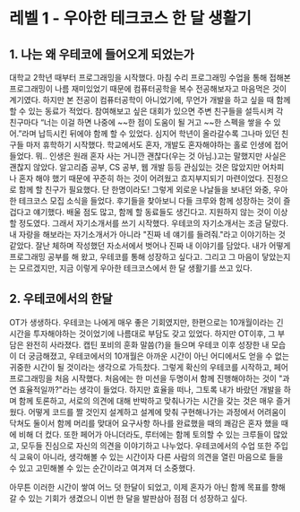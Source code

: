 # 레벨 1 - 우아한 테크코스 한 달 생활기
## 1. 나는 왜 우테코에 들어오게 되었는가

대학교 2학년 때부터 프로그래밍을 시작했다. 마침 수리 프로그래밍 수업을 통해 접해본 프로그래밍이 나름 재미있었기 때문에 컴퓨터공학을 복수 전공해보자고 마음먹은 것이 계기였다. 하지만 본 전공이 컴퓨터공학이 아니었기에, 무언가 개발을 하고 싶을 때 함께 할 수 있는 동료가 적었다. 참여해보고 싶은 대회가 있으면 주변 친구들을 설득시켜 각 친구마다 “너는 이걸 하면 나중에 \~~한 점이 도움이 될 거고 \~~한 스펙을 쌓을 수 있어.”라며 납득시킨 뒤에야 함께 할 수 있었다. 심지어 학년이 올라갈수록 그나마 있던 친구들 마저 휴학하기 시작했다. 학교에서도 혼자, 개발도 혼자해야하는 홀로 인생에 접어들었다. 뭐.. 인생은 원래 혼자 사는 거니깐 괜찮다(우는 것 아님.)고는 말했지만 사실은 괜찮지 않았다. 알고리즘 공부, CS 공부, 웹 개발 등등 관심있는 것은 많았지만 어차피 나 혼자 해야 했기 때문에 꾸준히 하는 것이 어려웠고 흐지부지되기 마련이었다. 진정으로 함께 할 친구가 필요했다. 단 한명이라도! 그렇게 외로운 나날들을 보내던 와중, 우아한 테크코스 모집 소식을 들었다. 후기들을 찾아보니 다들 크루와 함께 성장하는 것이 즐겁다고 얘기했다. 배울 점도 많고, 함께 할 동료들도 생긴다고. 지원하지 않는 것이 이상할 정도였다. 그래서 자기소개서를 쓰기 시작했다. 우테코의 자기소개서는 조금 달랐다. 내 자랑을 해보라는 자기소개서가 아니라 "진짜 네 얘기를 들려줘."라고 이야기하는 것 같았다. 잘난 체하며 작성했던 자소서에서 벗어나 진짜 내 이야기를 담았다. 내가 어떻게 프로그래밍 공부를 해 왔고, 우테코를 통해 성장하고 싶다고. 그리고 그 마음이 닿았는지는 모르겠지만, 지금 이렇게 우아한 테크코스에서 한 달 생활기를 쓰고 있다. 

## 2. 우테코에서의 한달

OT가 생생하다. 우테코는 나에게 매우 좋은 기회였지만, 한편으로는 10개월이라는 긴 시간을 투자해야하는 것이었기에 나름대로 부담도 갖고 있었다. 하지만 OT이후, 그 부담은 완전히 사라졌다. 캡틴 포비의 훈화 말씀(?)을 들으며 우테코 이후 성장한 내 모습이 더 궁금해졌고, 우테코에서의 10개월은 아까운 시간이 아닌 어디에서도 얻을 수 없는 귀중한 시간이 될 것이라는 생각으로 가득찼다. 그렇게 확신의 우테코를 시작하고, 페어 프로그래밍을 처음 시작했다. 처음에는 한 미션을 두명이서 함께 진행해야하는 것이 "과연 효율적일까?"라는 생각이 들었다. 하지만 효율을 떠나, 그토록 내가 바랐던 개발을 하며 함께 토론하고, 서로의 의견에 대해 반박하고 맞춰나가는 시간을 갖는 것은 매우 즐거웠다. 어떻게 코드를 짤 것인지 설계하고 설계에 맞춰 구현해나가는 과정에서 어려움이 닥쳐도 둘이서 함께 머리를 맞대어 요구사항 하나를 완료했을 때의 쾌감은 혼자 했을 때에 비해 더 컸다. 또한 페어가 아니더라도, 루터에는 함께 토의할 수 있는 크루들이 많았고, 모두들 진심으로 자신의 의견을 이야기하고 나누었다. 우테코에서의 수업 또한 주입식 교육이 아니라, 생각해볼 수 있는 시간이자 다른 사람의 의견을 열린 마음으로 들을 수 있고 고민해볼 수 있는 순간이라고 여겨져 더 소중했다. 

아무튼 이러한 시간이 쌓여 어느 덧 한달이 되었고, 이제 혼자가 아닌 함께 목표를 향해 갈 수 있는 기회가 생겼으니 이번 한 달을 발판삼아 점점 더 성장하고 싶다.
